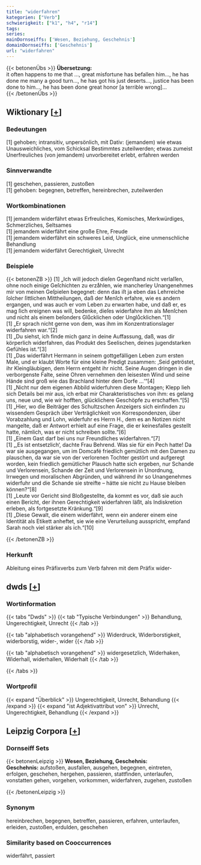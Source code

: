 ```yaml
---
title: "widerfahren"
kategorien: ["Verb"]
schwierigkeit: ["k1", "h4", "r14"]
tags:
series:
mainDornseiffs: ['Wesen, Beziehung, Geschehnis']
domainDornseiffs: ['Geschehnis']
url: "widerfahren"
---
```


{{< betonenÜbs >}}
**Übersetzung:**  
it often happens to me that …, great misfortune has befallen him..., he has done me many a good turn..., he has got his just deserts..., justice has been done to him..., he has been done great honor [a terrible wrong]...  
{{< /betonenÜbs >}}

## Wiktionary [[+](https://de.wiktionary.org/wiki/widerfahren)]

### Bedeutungen
[1] gehoben; intransitiv, unpersönlich, mit Dativ: (jemandem) wie etwas Unausweichliches, vom Schicksal Bestimmtes zuteilwerden; etwas zumeist Unerfreuliches (von jemandem) unvorbereitet erlebt, erfahren werden  

### Sinnverwandte
[1] geschehen, passieren, zustoßen  
[1] gehoben: begegnen, betreffen, hereinbrechen, zuteilwerden  

### Wortkombinationen
[1] jemandem widerfährt etwas Erfreuliches, Komisches, Merkwürdiges, Schmerzliches, Seltsames  
[1] jemandem widerfährt eine große Ehre, Freude  
[1] jemandem widerfährt ein schweres Leid, Unglück, eine unmenschliche Behandlung  
[1] jemandem widerfährt Gerechtigkeit, Unrecht  

### Beispiele
{{< betonenZB >}}
[1] „Ich will jedoch dieſen Gegenſtand nicht verlaſſen, ohne noch einige Geſchichten zu erzaͤhlen, wie mancherley Unangenehmes mir von meinen Geſpielen begegnet: denn das iſt ja eben das Lehrreiche ſolcher ſittlichen Mittheilungen, daß der Menſch erfahre, wie es andern ergangen, und was auch er vom Leben zu erwarten habe, und daß er, es mag ſich ereignen was will, bedenke, dieſes widerfahre ihm als Menſchen und nicht als einem beſonders Gluͤcklichen oder Ungluͤcklichen.“[1]  
[1] „Er sprach nicht gerne von dem, was ihm im Konzentrationslager widerfahren war.“[2]  
[1] „Du siehst, ich finde mich ganz in deine Auffassung, daß, was dir körperlich widerfahren, das Produkt des Seelischen, deines jugendstarken Gefühles ist.“[3]  
[1] „Das widerfährt Hermann in seinem gottgefälligen Leben zum ersten Male, und er klaubt Worte für eine kleine Predigt zusammen: ‚Seid getröstet, ihr Kleingläubigen, dem Herrn entgeht ihr nicht. Seine Augen dringen in die verborgenste Falte, seine Ohren vernehmen den leisesten Wind und seine Hände sind groß wie das Brachland hinter dem Dorfe …‘“[4]  
[1] „Nicht nur dem eigenen Abbild widerfuhren diese Montagen; Klepp lieh sich Details bei mir aus, ich erbat mir Charakteristisches von ihm: es gelang uns, neue und, wie wir hofften, glücklichere Geschöpfe zu erschaffen.“[5]  
[1] „Hier, wo die Beiträger des Schultzschen Anzeigers sich einfinden zu wissendem Gespräch über Verträglichkeit von Korrespondenzen, über Vorabzahlung und Lohn, widerfuhr es Herrn H., dem es an Notizen nicht mangelte, daß er Antwort erhielt auf eine Frage, die er keinesfalles gestellt hatte, nämlich, was er nicht schreiben sollte.“[6]  
[1] „Einem Gast darf bei uns nur Freundliches widerfahren.“[7]  
[1] „‚Es ist entsetzlich‘, dachte Frau Behrend. Was sie für ein Pech hatte! Da war sie ausgegangen, um im Domcafé friedlich gemütlich mit den Damen zu plauschen, da war sie von der verlorenen Tochter gestört und aufgeregt worden, kein friedlich gemütlicher Plausch hatte sich ergeben, nur Schande und Verlorensein, Schande der Zeit und Verlorensein in Unordnung, Irrwegen und moralischen Abgründen, und während ihr so Unangenehmes widerfuhr und die Schande sie streifte – hätte sie nicht zu Hause bleiben können?“[8]  
[1] „Leute vor Gericht sind Bloßgestellte, da kommt es vor, daß sie auch einen Bericht, der ihnen Gerechtigkeit widerfahren läßt, als Indiskretion erleben, als fortgesetzte Kränkung.“[9]  
[1] „Diese Gewalt, die einem widerfährt, wenn ein anderer einem eine Identität als Etikett anheftet, sie wie eine Verurteilung ausspricht, empfand Sarah noch viel stärker als ich.“[10]  

{{< /betonenZB >}}
### Herkunft
Ableitung eines Präfixverbs zum Verb fahren mit dem Präfix wider-  



## dwds [[+](https://www.dwds.de/wb/widerfahren)]

### Wortinformation
{{< tabs "Dwds" >}}
{{< tab "Typische Verbindungen" >}}
Behandlung, Ungerechtigkeit, Unrecht
{{< /tab >}}

{{< tab "alphabetisch vorangehend" >}}
Widerdruck, Widerborstigkeit, widerborstig, wider-, wider
{{< /tab >}}

{{< tab "alphabetisch vorangehend" >}}
widergesetzlich, Widerhaken, Widerhall, widerhallen, Widerhalt
{{< /tab >}}

{{< /tabs >}}

### Wortprofil
{{< expand "Überblick" >}} Ungerechtigkeit, Unrecht, Behandlung {{< /expand >}}
{{< expand "ist Adjektivattribut von" >}} Unrecht, Ungerechtigkeit, Behandlung {{< /expand >}}

## Leipzig Corpora [[+](https://corpora.uni-leipzig.de/en/res?word=widerfahren&corpusId=deu_newscrawl-public_2018)]

### Dornseiff Sets
{{< betonenLeipzig >}}
**Wesen, Beziehung, Geschehnis:**  
**Geschehnis:** aufstoßen, ausfallen, ausgehen, begegnen, eintreten, erfolgen, geschehen, hergehen, passieren, stattfinden, unterlaufen, vonstatten gehen, vorgehen, vorkommen, widerfahren, zugehen, zustoßen  

{{< /betonenLeipzig >}}

### Synonym
hereinbrechen, begegnen, betreffen, passieren, erfahren, unterlaufen, erleiden, zustoßen, erdulden, geschehen


### Similarity based on Cooccurrences
widerfährt, passiert

